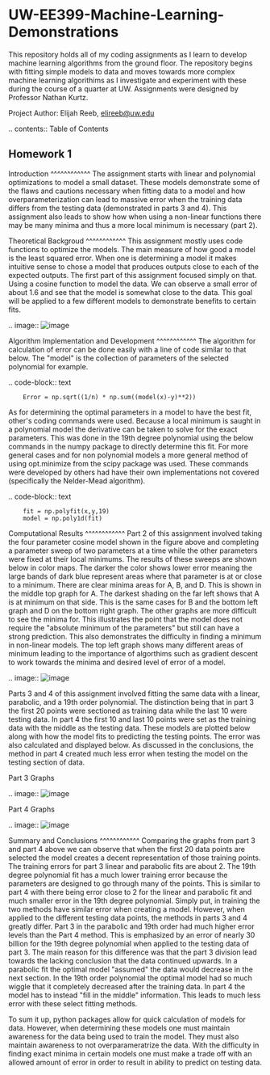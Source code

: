 UW-EE399-Machine-Learning-Demonstrations
=========
This repository holds all of my coding assignments as I learn to develop machine learning algorithms from the ground floor. The repository begins with fitting simple models to data and moves towards more complex machine learning algorithims as I investigate and experiment with these during the course of a quarter at UW. Assignments were designed by Professor Nathan Kurtz. 

Project Author: Elijah Reeb, elireeb@uw.edu

.. contents:: Table of Contents

Homework 1
---------------------
Introduction
^^^^^^^^^^^^
The assignment starts with linear and polynomial optimizations to model a small dataset. These models demonstrate some of the flaws and cautions necessary when fitting data to a model and how overparameterization can lead to massive error when the training data differs from the testing data (demonstrated in parts 3 and 4). This assignment also leads to show how when using a non-linear functions there may be many minima and thus a more local minimum is necessary (part 2). 

Theoretical Backgroud
^^^^^^^^^^^^
This assignment mostly uses code functions to optimize the models. The main measure of how good a model is the least squared error. When one is determining a model it makes intuitive sense to chose a model that produces outputs close to each of the expected outputs. The first part of this assignment focused simply on that. Using a cosine function to model the data. We can observe a small error of about 1.6 and see that the model is somewhat close to the data. This goal will be applied to a few different models to demonstrate benefits to certain fits. 

.. image:: ![image](https://user-images.githubusercontent.com/130190276/231070744-86b0fa3b-b7e5-4efd-a5d4-2c2c56e18f4d.png)

Algorithm Implementation and Development
^^^^^^^^^^^^
The algorithm for calculation of error can be done easily with a line of code similar to that below. The "model" is the collection of parameters of the selected polynomial for example. 

.. code-block:: text

        Error = np.sqrt((1/n) * np.sum((model(x)-y)**2))
        
As for determining the optimal parameters in a model to have the best fit, other's coding commands were used. Because a local minimum is saught in a polynomial model the derivative can be taken to solve for the exact parameters. This was done in the 19th degree polynomial using the below commands in the numpy package to directly determine this fit. For more general cases and for non polynomial models a more general method of using opt.minimize from the scipy package was used. These commands were developed by others had have their own implementations not covered (specifically the Nelder-Mead algorithm). 

.. code-block:: text

        fit = np.polyfit(x,y,19)
        model = np.poly1d(fit)


Computational Results
^^^^^^^^^^^^
Part 2 of this assignment involved taking the four parameter cosine model shown in the figure above and completing a parameter sweep of two parameters at a time while the other parameters were fixed at their local minimums. The results of these sweeps are shown below in color maps. The darker the color shows lower error meaning the large bands of dark blue represent areas where that parameter is at or close to a minimum. There are clear minima areas for A, B, and D. This is shown in the middle top graph for A. The darkest shading on the far left shows that A is at minimum on that side. This is the same cases for B and the bottom left graph and D on the bottom right graph. The other graphs are more difficult to see the minima for. This illustrates the point that the model does not require the "absolute minimum of the parameters" but still can have a strong prediction. This also demonstrates the difficulty in finding a minimum in non-linear models. The top left graph shows many different areas of minimum leading to the importance of algorthims such as gradient descent to work towards the minima and desired level of error of a model. 

.. image:: ![image](https://user-images.githubusercontent.com/130190276/231073437-a90b1201-3d3c-4d46-8e42-5a324d96edb1.png)

Parts 3 and 4 of this assignment involved fitting the same data with a linear, parabolic, and a 19th order polynomial. The distinction being that in part 3 the first 20 points were sectioned as training data while the last 10 were testing data. In part 4 the first 10 and last 10 points were set as the training data with the middle as the testing data. These models are plotted below along with how the model fits to predicting the testing points. The error was also calculated and displayed below. As discussed in the conclusions, the method in part 4 created much less error when testing the model on the testing section of data. 

Part 3 Graphs

.. image:: ![image](https://user-images.githubusercontent.com/130190276/231073199-0c6ca76f-8e10-4a67-a7ed-7aad422b84fe.png)

Part 4 Graphs

.. image:: ![image](https://user-images.githubusercontent.com/130190276/231072969-d5c5552e-9017-4616-a7de-e1436ee0fea8.png)


Summary and Conclusions
^^^^^^^^^^^^
Comparing the graphs from part 3 and part 4 above we can observe that when the first 20 data points are selected the model creates a decent representation of those training points. The training errors for part 3 linear and parabolic fits are about 2. The 19th degree polynomial fit has a much lower training error because the parameters are designed to go through many of the points. This is similar to part 4 with there being error close to 2 for the linear and parabolic fit and much smaller error in the 19th degree polynomial. Simply put, in training the two methods have similar error when creating a model.
However, when applied to the different testing data points, the methods in parts 3 and 4 greatly differ. Part 3 in the parabolic and 19th order had much higher error levels than the Part 4 method. This is emphasized by an error of nearly 30 billion for the 19th degree polynomial when applied to the testing data of part 3. The main reason for this difference was that the part 3 division lead towards the lacking conclusion that the data continued upwards. In a parabolic fit the optimal model "assumed" the data would decrease in the next section. In the 19th order polynomial the optimal model had so much wiggle that it completely decreased after the training data. In part 4 the model has to instead "fill in the middle" information. This leads to much less error with these select fitting methods.

To sum it up, python packages allow for quick calculation of models for data. However, when determining these models one must maintain awareness for the data being used to train the model. They must also maintain awareness to not overparameratrize the data. With the difficulty in finding exact minima in certain models one must make a trade off with an allowed amount of error in order to result in ability to predict on testing data. 

